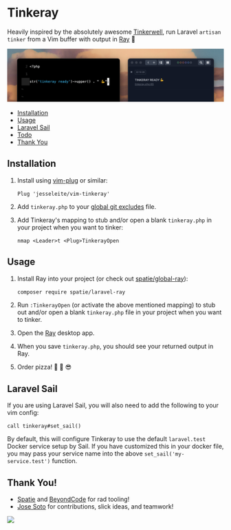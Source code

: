 # Tinkeray

Heavily inspired by the absolutely awesome [Tinkerwell](https://tinkerwell.app/), run Laravel `artisan tinker` from a Vim buffer with output in [Ray](https://spatie.be/products/ray) 🖤

![](example.png)

- [Installation](#installation)
- [Usage](#usage)
- [Laravel Sail](#laravel-sail)
- [Todo](#todo)
- [Thank You](#thank-you)

## Installation

1. Install using [vim-plug](https://github.com/junegunn/vim-plug) or similar:

    ```vim
    Plug 'jesseleite/vim-tinkeray'
    ```

2. Add `tinkeray.php` to your [global git excludes](https://gist.github.com/subfuzion/db7f57fff2fb6998a16c) file.

3. Add Tinkeray's mapping to stub and/or open a blank `tinkeray.php` in your project when you want to tinker:

    ```vim
    nmap <Leader>t <Plug>TinkerayOpen
    ```

## Usage

1. Install Ray into your project (or check out [spatie/global-ray](https://github.com/spatie/global-ray)):

    ```bash
    composer require spatie/laravel-ray
    ```

2. Run `:TinkerayOpen` (or activate the above mentioned mapping) to stub out and/or open a blank `tinkeray.php` file in your project when you want to tinker.

3. Open the [Ray](https://spatie.be/products/ray) desktop app.

4. When you save `tinkeray.php`, you should see your returned output in Ray.

5. Order pizza! 🍕 🤘 😎

## Laravel Sail

If you are using Laravel Sail, you will also need to add the following to your vim config:

```vim
call tinkeray#set_sail()
```

By default, this will configure Tinkeray to use the default `laravel.test` Docker service setup by Sail. If you have customized this in your docker file, you may pass your service name into the above `set_sail('my-service.test')` function.

## Thank You!

- [Spatie](https://spatie.be/) and [BeyondCode](https://beyondco.de/) for rad tooling!
- [Jose Soto](https://twitter.com/josecanhelp) for contributions, slick ideas, and teamwork!

![](https://media.giphy.com/media/BvsKJXGzqfNPq/giphy.gif)

